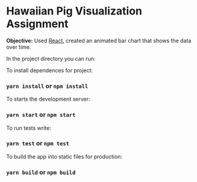 # Hawaiian Pig Visualization Assignment

**Objective:** Used [React](https://reactjs.org/), created an animated bar chart
that shows the data over time.

In the project directory you can run:

To install dependences for project:

### `yarn install` or `npm install`

To starts the development server:

### `yarn start` or `npm start`

To run tests write:

### `yarn test` or `npm test`

To build the app into static files for production:

### `yarn build` or `npm build`
